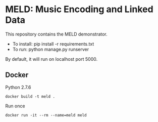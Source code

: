 MELD: Music Encoding and Linked Data
====================================

This repository contains the MELD demonstrator. 

* To install: pip install -r requirements.txt
* To run: python manage.py runserver

By default, it will run on localhost port 5000. 

## Docker

Python 2.7.6

```
docker build -t meld .
```

Run once
```
docker run -it --rm --name=meld meld
```

